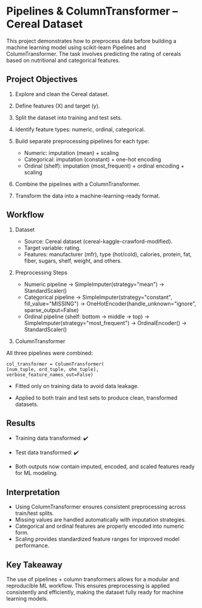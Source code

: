 # Pipelines & ColumnTransformer – Cereal Dataset
This project demonstrates how to preprocess data before building a machine learning model using scikit-learn Pipelines and ColumnTransformer. The task involves predicting the rating of cereals based on nutritional and categorical features.

## **Project Objectives**

1. Explore and clean the Cereal dataset.
2. Define features (X) and target (y).
3. Split the dataset into training and test sets.
4. Identify feature types: numeric, ordinal, categorical.
5. Build separate preprocessing pipelines for each type:
    * Numeric: imputation (mean) + scaling
    * Categorical: imputation (constant) + one-hot encoding
    * Ordinal (shelf): imputation (most_frequent) + ordinal encoding + scaling

6. Combine the pipelines with a ColumnTransformer.

7. Transform the data into a machine-learning-ready format.

## **Workflow**
1. Dataset

      * Source: Cereal dataset (cereal-kaggle-crawford-modified).
      * Target variable: rating.
      * Features: manufacturer (mfr), type (hot/cold), calories, protein, fat, fiber, sugars, shelf, weight, and others.

2. Preprocessing Steps

    * Numeric pipeline → SimpleImputer(strategy="mean") → StandardScaler()
    * Categorical pipeline → SimpleImputer(strategy="constant", fill_value="MISSING") → OneHotEncoder(handle_unknown="ignore", sparse_output=False)
    * Ordinal pipeline (shelf: bottom → middle → top) → SimpleImputer(strategy="most_frequent") → OrdinalEncoder() → StandardScaler()

3. ColumnTransformer

All three pipelines were combined:

    col_transformer = ColumnTransformer(
    [num_tuple, ord_tuple, ohe_tuple],
    verbose_feature_names_out=False)


  * Fitted only on training data to avoid data leakage.

  * Applied to both train and test sets to produce clean, transformed datasets.
## **Results**

  * Training data transformed: ✔️

  * Test data transformed: ✔️

  * Both outputs now contain imputed, encoded, and scaled features ready for ML modeling.

## **Interpretation**

  * Using ColumnTransformer ensures consistent preprocessing across train/test splits.
  * Missing values are handled automatically with imputation strategies.
  * Categorical and ordinal features are properly encoded into numeric form.
  * Scaling provides standardized feature ranges for improved model performance.

## **Key Takeaway**

The use of pipelines + column transformers allows for a modular and reproducible ML workflow. This ensures preprocessing is applied consistently and efficiently, making the dataset fully ready for machine learning models.
